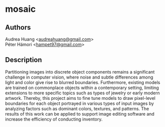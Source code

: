 # mosaic

## Authors
Audrea Huang \<audreahuang@gmail.com> <br>
Péter Hámori \<hampet97@gmail.com>

## Description
Partitioning images into discrete object components remains a significant challenge in computer vision, where noise and subtle differences among light and color give rise to blurred boundaries. Furthermore, existing models are trained on commonplace objects within a contemporary setting, limiting extensions to more specific topics such as types of jewelry or early modern artwork. Thereby, this project aims to fine tune models to draw pixel-level boundaries for each object portrayed in various types of input images by analyzing factors such as dominant colors, textures, and patterns. The results of this work can be applied to support image editing software and increase the efficiency of conducting inventory.
